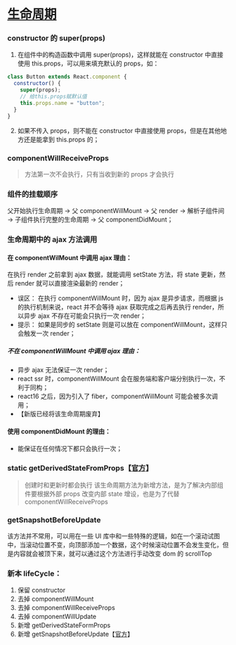# [生命周期](https://zh-hans.reactjs.org/docs/react-component.html?#commonly-used-lifecycle-methods)

### constructor 的 super(props)

1. 在组件中的构造函数中调用 super(props)，这样就能在 constructor 中直接使用 this.props，可以用来填充默认的 props，如：

```javascript
class Button extends React.component {
  constructor() {
    super(props);
    // 给this.props赋默认值
    this.props.name = "button";
  }
}
```

2. 如果不传入 props，则不能在 constructor 中直接使用 props，但是在其他地方还是能拿到 this.props 的；

### componentWillReceiveProps

> 方法第一次不会执行，只有当收到新的 props 才会执行

### 组件的挂载顺序

父开始执行生命周期 -> 父 componentWillMount -> 父 render -> 解析子组件间 -> 子组件执行完整的生命周期 -> 父 componentDidMount；

### 生命周期中的 ajax 方法调用

#### 在 componentWilMount 中调用 ajax 理由：

在执行 render 之前拿到 ajax 数据，就能调用 setState 方法，将 state 更新，然后 render 就可以直接渲染最新的 render；

- 误区： 在执行 componentWillMount 时，因为 ajax 是异步请求，而根据 js 的执行机制来说，react 并不会等待 ajax 获取完成之后再去执行 render，所以异步 ajax 不存在可能会只执行一次 render；
- 提示： 如果是同步的 setState 则是可以放在 componentWillMount，这样只会触发一次 render；

##### 不在 componentWillMount 中调用 ajax 理由：

- 异步 ajax 无法保证一次 render；
- react ssr 时，componentWillMount 会在服务端和客户端分别执行一次，不利于同构；
- react16 之后，因为引入了 fiber，componentWillMount 可能会被多次调用；
- 【新版已经将该生命周期废弃】

#### 使用 componentDidMount 的理由：

- 能保证在任何情况下都只会执行一次；

### static getDerivedStateFromProps【[官方](https://zh-hans.reactjs.org/blog/2018/06/07/you-probably-dont-need-derived-state.html)】

> 创建时和更新时都会执行
> 该生命周期方法为新增方法，是为了解决内部组件要根据外部 props 改变内部 state 增设，也是为了代替 componentWillReceiveProps

### getSnapshotBeforeUpdate

该方法并不常用，可以用在一些 UI 库中和一些特殊的逻辑，如在一个滚动试图中，当滚动位置不变，向顶部添加一个数据，这个时候滚动位置不会发生变化，但是内容就会被顶下来，就可以通过这个方法进行手动改变 dom 的 scrollTop

### 新本 lifeCycle：

1. 保留 constructor
2. 去掉 componentWillMount
3. 去掉 componentWillReceiveProps
4. 去掉 componentWillUpdate
5. 新增 getDerivedStateFormProps
6. 新增 getSnapshotBeforeUpdate【[官方](https://zh-hans.reactjs.org/docs/react-component.html#getsnapshotbeforeupdate)】
